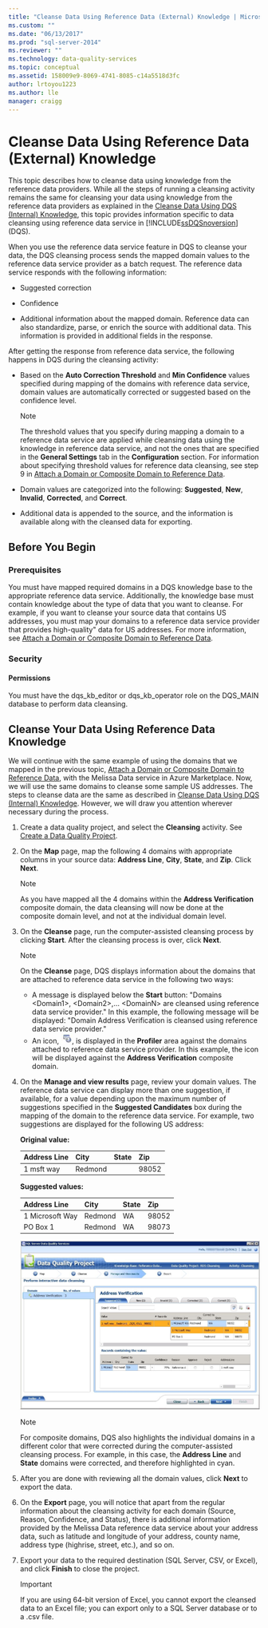 ```yaml
---
title: "Cleanse Data Using Reference Data (External) Knowledge | Microsoft Docs"
ms.custom: ""
ms.date: "06/13/2017"
ms.prod: "sql-server-2014"
ms.reviewer: ""
ms.technology: data-quality-services
ms.topic: conceptual
ms.assetid: 158009e9-8069-4741-8085-c14a5518d3fc
author: lrtoyou1223
ms.author: lle
manager: craigg
---
```

# Cleanse Data Using Reference Data (External) Knowledge
  This topic describes how to cleanse data using knowledge from the reference data providers. While all the steps of running a cleansing activity remains the same for cleansing your data using knowledge from the reference data providers as explained in the [Cleanse Data Using DQS &#40;Internal&#41; Knowledge](../../2014/data-quality-services/cleanse-data-using-dqs-internal-knowledge.md), this topic provides information specific to data cleansing using reference data service in [!INCLUDE[ssDQSnoversion](../includes/ssdqsnoversion-md.md)] (DQS).

 When you use the reference data service feature in DQS to cleanse your data, the DQS cleansing process sends the mapped domain values to the reference data service provider as a batch request. The reference data service responds with the following information:

-   Suggested correction

-   Confidence

-   Additional information about the mapped domain. Reference data can also standardize, parse, or enrich the source with additional data. This information is provided in additional fields in the response.

 After getting the response from reference data service, the following happens in DQS during the cleansing activity:

-   Based on the **Auto Correction Threshold** and **Min Confidence** values specified during mapping of the domains with reference data service, domain values are automatically corrected or suggested based on the confidence level.

    > [!NOTE]
    >  The threshold values that you specify during mapping a domain to a reference data service are applied while cleansing data using the knowledge in reference data service, and not the ones that are specified in the **General Settings** tab in the **Configuration** section. For information about specifying threshold values for reference data cleansing, see step 9 in [Attach a Domain or Composite Domain to Reference Data](../../2014/data-quality-services/attach-a-domain-or-composite-domain-to-reference-data.md).

-   Domain values are categorized into the following: **Suggested**, **New**, **Invalid**, **Corrected**, and **Correct**.

-   Additional data is appended to the source, and the information is available along with the cleansed data for exporting.

## Before You Begin

###  <a name="Prerequisites"></a> Prerequisites
 You must have mapped required domains in a DQS knowledge base to the appropriate reference data service. Additionally, the knowledge base must contain knowledge about the type of data that you want to cleanse. For example, if you want to cleanse your source data that contains US addresses, you must map your domains to a reference data service provider that provides high-quality" data for US addresses. For more information, see [Attach a Domain or Composite Domain to Reference Data](../../2014/data-quality-services/attach-a-domain-or-composite-domain-to-reference-data.md).

###  <a name="Security"></a> Security

####  <a name="Permissions"></a> Permissions
 You must have the dqs_kb_editor or dqs_kb_operator role on the DQS_MAIN database to perform data cleansing.

##  <a name="Cleanse"></a> Cleanse Your Data Using Reference Data Knowledge
 We will continue with the same example of using the domains that we mapped in the previous topic, [Attach a Domain or Composite Domain to Reference Data](../../2014/data-quality-services/attach-a-domain-or-composite-domain-to-reference-data.md), with the Melissa Data service in Azure Marketplace. Now, we will use the same domains to cleanse some sample US addresses. The steps to cleanse data are the same as described in [Cleanse Data Using DQS &#40;Internal&#41; Knowledge](../../2014/data-quality-services/cleanse-data-using-dqs-internal-knowledge.md). However, we will draw you attention wherever necessary during the process.

1.  Create a data quality project, and select the **Cleansing** activity. See [Create a Data Quality Project](../../2014/data-quality-services/create-a-data-quality-project.md).

2.  On the **Map** page, map the following 4 domains with appropriate columns in your source data: **Address Line**, **City**, **State**, and **Zip**. Click **Next**.

    > [!NOTE]
    >  As you have mapped all the 4 domains within the **Address Verification** composite domain, the data cleansing will now be done at the composite domain level, and not at the individual domain level.

3.  On the **Cleanse** page, run the computer-assisted cleansing process by clicking **Start**. After the cleansing process is over, click **Next**.

    > [!NOTE]
    >  On the **Cleanse** page, DQS displays information about the domains that are attached to reference data service in the following two ways:
    > 
    >  -   A message is displayed below the **Start** button: "Domains \<Domain1>, \<Domain2>,... \<DomainN> are cleansed using reference data service provider." In this example, the following message will be displayed: "Domain Address Verification is cleansed using reference data service provider."
    > -   An icon, ![Domain is attached to RDS](../../2014/data-quality-services/media/dqs-rdsindicator.JPG "Domain is attached to RDS"), is displayed in the **Profiler** area against the domains attached to reference data service provider. In this example, the icon will be displayed against the **Address Verification** composite domain.

4.  On the **Manage and view results** page, review your domain values. The reference data service can display more than one suggestion, if available, for a value depending upon the maximum number of suggestions specified in the **Suggested Candidates** box during the mapping of the domain to the reference data service. For example, two suggestions are displayed for the following US address:

     **Original value:**

    |Address Line|City|State|Zip|
    |------------------|----------|-----------|---------|
    |1 msft way|Redmond||98052|

     **Suggested values:**

    |Address Line|City|State|Zip|
    |------------------|----------|-----------|---------|
    |1 Microsoft Way|Redmond|WA|98052|
    |PO Box 1|Redmond|WA|98073|

     ![Cleansing using reference data service](../../2014/data-quality-services/media/dqs-rdscleansing.JPG "Cleansing using reference data service")

    > [!NOTE]
    >  For composite domains, DQS also highlights the individual domains in a different color that were corrected during the computer-assisted cleansing process. For example, in this case, the **Address Line** and **State** domains were corrected, and therefore highlighted in cyan.

5.  After you are done with reviewing all the domain values, click **Next** to export the data.

6.  On the **Export** page, you will notice that apart from the regular information about the cleansing activity for each domain (Source, Reason, Confidence, and Status), there is additional information provided by the Melissa Data reference data service about your address data, such as latitude and longitude of your address, county name, address type (highrise, street, etc.), and so on.

7.  Export your data to the required destination (SQL Server, CSV, or Excel), and click **Finish** to close the project.

    > [!IMPORTANT]
    >  If you are using 64-bit version of Excel, you cannot export the cleansed data to an Excel file; you can export only to a SQL Server database or to a .csv file.


